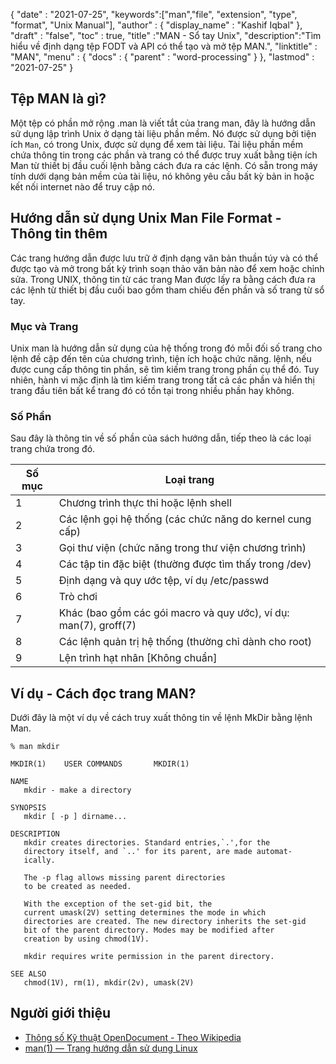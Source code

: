 {
  "date" : "2021-07-25",
  "keywords":["man","file", "extension", "type", "format", "Unix Manual"],
  "author" : {
    "display_name" : "Kashif Iqbal"
},
  "draft" : "false",
  "toc" : true,
  "title" :"MAN - Sổ tay Unix",
  "description":"Tìm hiểu về định dạng tệp FODT và API có thể tạo và mở tệp MAN.",
  "linktitle" : "MAN",
  "menu" : {
    "docs" : {
      "parent" : "word-processing"
}
},
  "lastmod" : "2021-07-25"
}

## Tệp MAN là gì?

Một tệp có phần mở rộng .man là viết tắt của trang man, đây là hướng dẫn sử dụng lập trình Unix ở dạng tài liệu phần mềm. Nó được sử dụng bởi tiện ích `Man`, có trong Unix, được sử dụng để xem tài liệu. Tài liệu phần mềm chứa thông tin trong các phần và trang có thể được truy xuất bằng tiện ích Man từ thiết bị đầu cuối lệnh bằng cách đưa ra các lệnh. Có sẵn trong máy tính dưới dạng bản mềm của tài liệu, nó không yêu cầu bất kỳ bản in hoặc kết nối internet nào để truy cập nó.

## Hướng dẫn sử dụng Unix Man File Format - Thông tin thêm

Các trang hướng dẫn được lưu trữ ở định dạng văn bản thuần túy và có thể được tạo và mở trong bất kỳ trình soạn thảo văn bản nào để xem hoặc chỉnh sửa. Trong UNIX, thông tin từ các trang Man được lấy ra bằng cách đưa ra các lệnh từ thiết bị đầu cuối bao gồm tham chiếu đến phần và số trang từ sổ tay.

### Mục và Trang

Unix man là hướng dẫn sử dụng của hệ thống trong đó mỗi đối số trang cho lệnh đề cập đến tên của chương trình, tiện ích hoặc chức năng. lệnh, nếu được cung cấp thông tin phần, sẽ tìm kiếm trang trong phần cụ thể đó. Tuy nhiên, hành vi mặc định là tìm kiếm trang trong tất cả các phần và hiển thị trang đầu tiên bất kể trang đó có tồn tại trong nhiều phần hay không.

### Số Phần

Sau đây là thông tin về số phần của sách hướng dẫn, tiếp theo là các loại trang chứa trong đó.

|Số mục|Loại trang|
---|---|
|1|Chương trình thực thi hoặc lệnh shell|
|2|Các lệnh gọi hệ thống (các chức năng do kernel cung cấp)|
|3|Gọi thư viện (chức năng trong thư viện chương trình)|
|4|Các tập tin đặc biệt (thường được tìm thấy trong /dev)|
|5|Định dạng và quy ước tệp, ví dụ /etc/passwd|
|6|Trò chơi|
|7|Khác (bao gồm các gói macro và quy ước), ví dụ: man(7), groff(7)|
|8|Các lệnh quản trị hệ thống (thường chỉ dành cho root)|
|9|Lện trình hạt nhân [Không chuẩn]|

## Ví dụ - Cách đọc trang MAN?

Dưới đây là một ví dụ về cách truy xuất thông tin về lệnh MkDir bằng lệnh Man.

```
% man mkdir

MKDIR(1)    USER COMMANDS       MKDIR(1)

NAME
   mkdir - make a directory

SYNOPSIS
   mkdir [ -p ] dirname...

DESCRIPTION
   mkdir creates directories. Standard entries,`.',for the
   directory itself, and `..' for its parent, are made automat-
   ically.

   The -p flag allows missing parent directories
   to be created as needed.

   With the exception of the set-gid bit, the
   current umask(2V) setting determines the mode in which
   directories are created. The new directory inherits the set-gid
   bit of the parent directory. Modes may be modified after
   creation by using chmod(1V).

   mkdir requires write permission in the parent directory.

SEE ALSO
   chmod(1V), rm(1), mkdir(2v), umask(2V)
```

## Người giới thiệu

* [Thông số Kỹ thuật OpenDocument - Theo Wikipedia](https://en.wikipedia.org/wiki/OpenDocument_technical_specification)
* [man(1) — Trang hướng dẫn sử dụng Linux](https://man7.org/linux/man-pages/man1/man.1.html)

